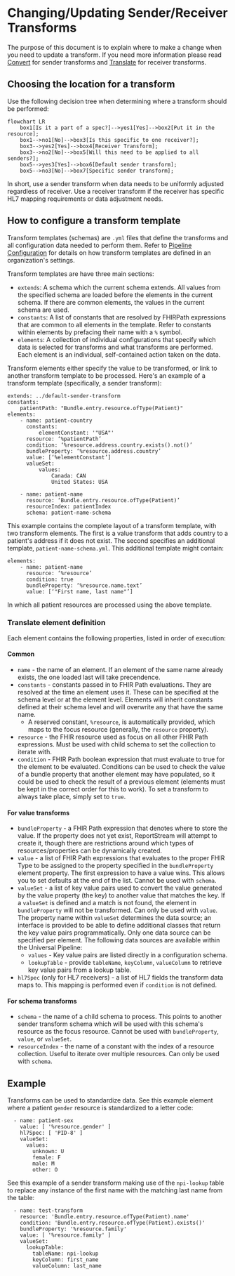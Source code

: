 # Changing/Updating Sender/Receiver Transforms

The purpose of this document is to explain where to make a change when you 
need to update a transform. If you need more information please read 
[Convert](../../universal-pipeline/convert.md) for sender transforms and
[Translate](../../universal-pipeline/translate.md) for receiver transforms.

## Choosing the location for a transform

Use the following decision tree when determining where a transform should be performed: 

```mermaid
flowchart LR
    box1[Is it a part of a spec?]-->yes1[Yes]-->box2[Put it in the resource];
    box1-->no1[No]-->box3[Is this specific to one receiver?];
    box3-->yes2[Yes]-->box4[Receiver Transform];
    box3-->no2[No]-->box5[Will this need to be applied to all senders?];
    box5-->yes3[Yes]-->box6[Default sender transform];
    box5-->no3[No]-->box7[Specific sender transform];
```

In short, use a sender transform when data needs to be uniformly adjusted regardless of receiver.
Use a receiver transform if the receiver has specific HL7 mapping requirements or data adjustment needs.

## How to configure a transform template

Transform templates (schemas) are `.yml` files that define the transforms and all configuration data needed to perform 
them. Refer to [Pipeline Configuration](../universal-pipeline-configuration.md) for details on how transform templates
are defined in an organization's settings.

Transform templates are have three main sections:
* `extends`: A schema which the current schema extends. All values from the specified schema are loaded before the
  elements in the current schema. If there are common elements, the values in the current schema are used.
* `constants`: A list of constants that are resolved by FHIRPath expressions that are common to all elements in the
  template. Refer to constants within elements by prefacing their name with a `%` symbol.
* `elements`: A collection of individual configurations that specify which data is selected for transforms and what 
  transforms are performed. Each element is an individual, self-contained action taken on the data.

Transform elements either specify the value to be transformed, or link to another transform template to be processed.
Here's an example of a transform template (specifically, a sender transform):

```
extends: ../default-sender-transform
constants:
    patientPath: "Bundle.entry.resource.ofType(Patient)"
elements:
    - name: patient-country
      constants:
          elementConstant: '"USA"'
      resource: ‘%patientPath’
      condition: ‘%resource.address.country.exists().not()’
      bundleProperty: ‘%resource.address.country’
      value: [‘%elementConstant’]
      valueSet:
          values:
              Canada: CAN
              United States: USA
              
    - name: patient-name
      resource: ‘Bundle.entry.resource.ofType(Patient)’
      resourceIndex: patientIndex
      schema: patient-name-schema
```

This example contains the complete layout of a transform template, with two transform elements. The first is a value
transform that adds country to a patient's address if it does not exist. The second specifies an additional template, 
`patient-name-schema.yml`. This additional template might contain:

```
elements:
    - name: patient-name
      resource: ‘%resource’
      condition: true
      bundleProperty: ‘%resource.name.text’
      value: [‘"First name, last name"’]
```

In which all patient resources are processed using the above template.

### Translate element definition

Each element contains the following properties, listed in order of execution:

#### Common

- `name` - the name of an element. If an element of the same name already exists,
  the one loaded last will take precendence.
- `constants` - constants passed in to FHIR Path evaluations. They are resolved at the time
  an element uses it. These can be specified at the schema level or at the element level. Elements will inherit
  constants defined at their schema level and will overwrite any that have the same name.
  - A reserved constant, `%resource`, is automatically provided, which maps to the focus resource
    (generally, the `resource` property).
- `resource` - the FHIR resource used as focus on all other FHIR Path expressions. Must
  be used with child schema to set the collection to iterate with.
- `condition` - FHIR Path boolean expression that must evaluate to true for the element to
  be evaluated. Conditions can be used to check the value of a bundle property that
  another element may have populated, so it could be used to check the result of a
  previous element (elements must be kept in the correct order for this to work).
  To set a transform to always take place, simply set to `true`.

#### For value transforms

- `bundleProperty` - a FHIR Path expression that denotes where to store the value. If the property does not yet exist,
  ReportStream will attempt to create it, though there are restrictions around which types of resources/properties can
  be dynamically created.
- `value` - a list of FHIR Path expressions that evaluates to the proper FHIR Type to be
  assigned to the property specified in the `bundleProperty` element property. The first expression to
  have a value wins. This allows you to set defaults at the end of the list. Cannot be used with `schema`.
- `valueSet` - a list of key value pairs used to convert the value generated by the value property (the key)
  to another value that matches the key. If a `valueSet` is defined and a match is not found, the element in
  `bundleProperty` will not be transformed. Can only be used with `value`. The property name within `valueSet`
  determines the data source; an interface is provided to be able to define additional classes that return the key
  value pairs programmatically. Only one data source can be specified per element.
  The following data sources are available within the Universal Pipeline:
    - `values` - Key value pairs are listed directly in a configuration schema.
    - `lookupTable` - provide `tableName`, `keyColumn`, `valueColumn` to retrieve key value pairs from a lookup table.
- `hl7Spec` (only for HL7 receivers) - a list of HL7 fields the transform data maps to. This mapping is performed even
   if `condition` is not defined.

#### For schema transforms
 
- `schema` - the name of a child schema to process. This points to another sender transform schema which will be used
  with this schema's resource as the focus resource. Cannot be used with `bundleProperty`, `value`, or `valueSet`.
- `resourceIndex` - the name of a constant with the index of a resource collection. Useful to
  iterate over multiple resources. Can only be used with `schema`.

## Example



Transforms can be used to standardize data. See this example element where a patient `gender` resource is standardized
to a letter code:

```
  - name: patient-sex
    value: [ '%resource.gender' ]
    hl7Spec: [ 'PID-8' ]
    valueSet:
      values:
        unknown: U
        female: F
        male: M
        other: O
```

See this example of a sender transform making use of the `npi-lookup` table to replace any instance of the first name
with the matching last name from the table:

```
  - name: test-transform
    resource: 'Bundle.entry.resource.ofType(Patient).name'
    condition: 'Bundle.entry.resource.ofType(Patient).exists()'
    bundleProperty: '%resource.family'
    value: [ '%resource.family' ]
    valueSet:
      lookupTable:
        tableName: npi-lookup
        keyColumn: first_name
        valueColumn: last_name
```

